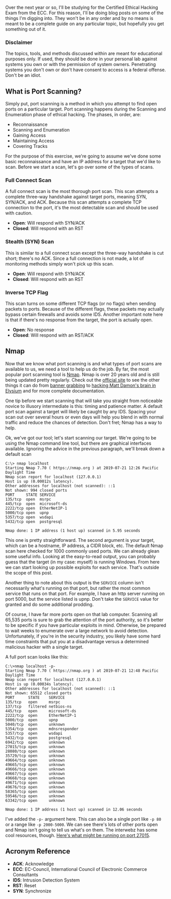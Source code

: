 Over the next year or so, I'll be studying for the Certified Ethical Hacking
Exam from the ECC. For this reason, I'll be doing blog posts on some of
the things I'm digging into. They won't be in any order and by no means is meant
to be a complete guide on any particular topic, but hopefully you get something
out of it.

### Disclaimer

The topics, tools, and methods discussed within are meant for educational
purposes only. If used, they should be done in your personal lab against
systems you own or with the permission of system owners. Penetrating systems
you don't own or don't have consent to access is a federal offense. Don't
be an idiot.

## What is Port Scanning?

Simply put, port scanning is a method in which you attempt to find open ports
on a particular target. Port scanning happens during the Scanning and
Enumeration phase of ethical hacking. The phases, in order, are:

* Reconnaissance
* Scanning and Enumeration
* Gaining Access
* Maintaining Access
* Covering Tracks

For the purpose of this exercise, we're going to assume we've done some basic
reconnaissance and have an IP address for a target that we'd like to scan.
Before we start a scan, let's go over some of the types of scans.

### Full Connect Scan

A full connect scan is the most thorough port scan. This scan attempts a
complete three-way handshake against target ports, meaning SYN, SYN/ACK, and
ACK. Because this scan attempts a complete TCP connection to the port, it's
the most detectable scan and should be used with caution.

* **Open**: Will respond with SYN/ACK
* **Closed**: Will respond with an RST

### Stealth (SYN) Scan

This is similar to a full connect scan except the three-way handshake is cut
short; there's no ACK. Since a full connection is not made, a lot of monitoring
methods simply won't pick up this scan.

* **Open**: Will respond with SYN/ACK
* **Closed**: Will respond with an RST

### Inverse TCP Flag

This scan turns on some different TCP flags (or no flags) when sending packets
to ports. Because of the different flags, these packets may actually bypass
certain firewalls and avoids some IDS. Another important note here is that if
there's no response from the target, the port is actually open.

* **Open**: No response
* **Closed**: Will respond with an RST/ACK

## Nmap

Now that we know what port scanning is and what types of port scans are
available to us, we need a tool to help us do the job. By far, the most
popular port scanning tool is [Nmap](https://nmap.org). Nmap is over
20 years old and is still being updated pretty regularly. Check out the
[official site](https://nmap.org) to see the other things it can do from [banner grabbing](https://en.wikipedia.org/wiki/Banner_grabbing) to
[hacking Matt Damon's brain in Elysium](https://nmap.org/movies/#elysium)
and for more complete documentation.

One tip before we start scanning that will take you straight from noticeable
novice to illusory intermediate is this: timing and patience matter. A default
port scan against a target will likely be caught by any IDS. Spacing your
scan out over several hours or even days will help you blend in with normal
traffic and reduce the chances of detection. Don't fret; Nmap has a way to
help.

Ok, we've got our tool; let's start scanning our target. We're going to be using
the Nmap command line tool, but there are graphical interfaces available.
Ignoring the advice in the previous paragraph, we'll break down a default scan

```text
C:\> nmap localhost
Starting Nmap 7.70 ( https://nmap.org ) at 2019-07-21 12:26 Pacific Daylight Time
Nmap scan report for localhost (127.0.0.1)
Host is up (0.00012s latency).
Other addresses for localhost (not scanned): ::1
Not shown: 994 closed ports
PORT     STATE SERVICE
135/tcp  open  msrpc
445/tcp  open  microsoft-ds
2222/tcp open  EtherNetIP-1
5000/tcp open  upnp
5357/tcp open  wsdapi
5432/tcp open  postgresql

Nmap done: 1 IP address (1 host up) scanned in 5.95 seconds
```

This one is pretty straightforward. The second argument is your target, which
can be a hostname, IP address, a CIDR block, etc. The default Nmap scan here
checked for 1000 commonly used ports. We can already glean some useful info.
Looking at the easy-to-read output, you can probably guess that the target
(in my case: myself) is running Windows. From here we can start looking up
possible exploits for each service. That's outside the scope of this post.

Another thing to note about this output is the `SERVICE` column isn't
necessarily what's running on that port, but rather the most common service
that runs on that port. For example, I have an http server running on port
5000, but the service listed is upnp. Don't take the `SERVICE` value for granted
and do some additional prodding.

Of course, I have far more ports open on that lab computer. Scanning all
65,535 ports is sure to grab the attention of the port authority, so it's better
to be specific if you have particular exploits in mind. Otherwise, be prepared
to wait weeks to enumerate over a large network to avoid detection.
Unfortunately, if you're in the security industry, you likely have some hard
time constraints that put you at a disadvantage versus a determined malicious
hacker with a single target.

A full port scan looks like this:

```text
C:\>nmap localhost -p-
Starting Nmap 7.70 ( https://nmap.org ) at 2019-07-21 12:48 Pacific Daylight Time
Nmap scan report for localhost (127.0.0.1)
Host is up (0.00034s latency).
Other addresses for localhost (not scanned): ::1
Not shown: 65512 closed ports
PORT      STATE    SERVICE
135/tcp   open     msrpc
137/tcp   filtered netbios-ns
445/tcp   open     microsoft-ds
2222/tcp  open     EtherNetIP-1
5000/tcp  open     upnp
5040/tcp  open     unknown
5354/tcp  open     mdnsresponder
5357/tcp  open     wsdapi
5432/tcp  open     postgresql
6942/tcp  open     unknown
27015/tcp open     unknown
28080/tcp open     unknown
35729/tcp open     unknown
49664/tcp open     unknown
49665/tcp open     unknown
49666/tcp open     unknown
49667/tcp open     unknown
49668/tcp open     unknown
49671/tcp open     unknown
49676/tcp open     unknown
58365/tcp open     unknown
59546/tcp open     unknown
63342/tcp open     unknown

Nmap done: 1 IP address (1 host up) scanned in 12.06 seconds
```

I've added the `-p-` argument here. This can also be a single port like
`-p 80` or a range like `-p 2000-5000`. We can see there's lots of other ports
open and Nmap isn't going to tell us what's on them. The interwebz has some
cool resources, though.
[Here's what might be running on port 27015](https://www.speedguide.net/port.php?port=27015).

## Acronym Reference

* **ACK**: Acknowledge
* **ECC**: EC-Council, International Council of Electronic Commerce Consultants
* **IDS**: Intrusion Detection System
* **RST**: Reset
* **SYN**: Synchronize


